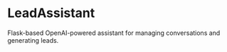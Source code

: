 # LeadAssistant
 Flask-based OpenAI-powered assistant for managing conversations and generating leads.
